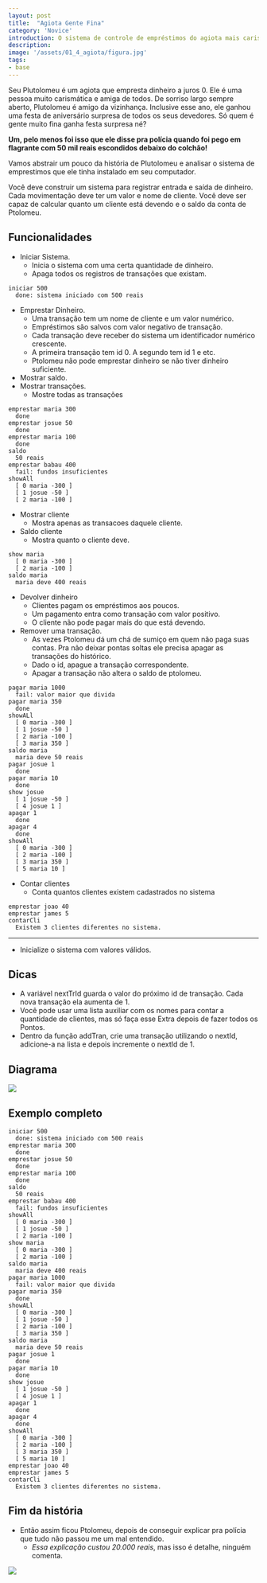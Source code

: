 ```yaml
---
layout: post
title:  "Agiota Gente Fina"
category: 'Novice'
introduction: O sistema de controle de empréstimos do agiota mais carismático de MoneyVille.
description: 
image: '/assets/01_4_agiota/figura.jpg'
tags:
- base
---
```


Seu Plutolomeu é um agiota que empresta dinheiro a juros 0. Ele é uma pessoa muito carismática e amiga de todos. De sorriso largo sempre aberto, Plutolomeu é amigo da vizinhança. Inclusive esse ano, ele ganhou uma festa de aniversário surpresa de todos os seus devedores. Só quem é gente muito fina ganha festa surpresa né?

**Um, pelo menos foi isso que ele disse pra polícia quando foi pego em flagrante com 50 mil reais escondidos debaixo do colchão!**

Vamos abstrair um pouco da história de Plutolomeu e analisar o sistema de emprestimos que ele tinha instalado em seu computador.

Você deve construir um sistema para registrar entrada e saída de dinheiro. Cada movimentação deve ter um valor e nome de cliente. Você deve ser capaz de calcular quanto um cliente está devendo e o saldo da conta de Ptolomeu.

## Funcionalidades

- Iniciar Sistema.
    - Inicia o sistema com uma certa quantidade de dinheiro.
    - Apaga todos os registros de transações que existam.

```
iniciar 500
  done: sistema iniciado com 500 reais
```

- Emprestar Dinheiro.
    - Uma transação tem um nome de cliente e um valor numérico.
    - Empréstimos são salvos com valor negativo de transação.
    - Cada transação deve receber do sistema um identificador numérico crescente.
    - A primeira transação tem id 0. A segundo tem id 1 e etc.
    - Ptolomeu não pode emprestar dinheiro se não tiver dinheiro suficiente.
- Mostrar saldo.
- Mostrar transações.
    - Mostre todas as transações

```
emprestar maria 300
  done
emprestar josue 50
  done
emprestar maria 100
  done
saldo
  50 reais
emprestar babau 400
  fail: fundos insuficientes
showAll
  [ 0 maria -300 ]
  [ 1 josue -50 ]
  [ 2 maria -100 ]
```

- Mostrar cliente
    - Mostra apenas as transacoes daquele cliente.
- Saldo cliente
    - Mostra quanto o cliente deve.

```
show maria
  [ 0 maria -300 ]
  [ 2 maria -100 ]
saldo maria
  maria deve 400 reais
```

- Devolver dinheiro
    - Clientes pagam os empréstimos aos poucos.
    - Um pagamento entra como transação com valor positivo.
    - O cliente não pode pagar mais do que está devendo.
- Remover uma transação.    
    - As vezes Ptolomeu dá um chá de sumiço em quem não paga suas contas. Pra não deixar pontas soltas ele precisa apagar as transações do histórico.
    - Dado o id, apague a transação correspondente.
    - Apagar a transação não altera o saldo de ptolomeu.

```
pagar maria 1000
  fail: valor maior que divida
pagar maria 350
  done
showALl
  [ 0 maria -300 ]
  [ 1 josue -50 ]
  [ 2 maria -100 ]
  [ 3 maria 350 ]
saldo maria
  maria deve 50 reais
pagar josue 1
  done
pagar maria 10
  done
show josue
  [ 1 josue -50 ]
  [ 4 josue 1 ]
apagar 1
  done
apagar 4
  done
showAll
  [ 0 maria -300 ]
  [ 2 maria -100 ]
  [ 3 maria 350 ]
  [ 5 maria 10 ]
```

- Contar clientes
    - Conta quantos clientes existem cadastrados no sistema

```
emprestar joao 40
emprestar james 5
contarCli
  Existem 3 clientes diferentes no sistema.
```

---
- Inicialize o sistema com valores válidos.

## Dicas
- A variável nextTrId guarda o valor do próximo id de transação. Cada nova transação ela aumenta de 1.
- Você pode usar uma lista auxiliar com os nomes para contar a quantidade de clientes, mas só faça esse Extra depois de fazer todos os Pontos.
- Dentro da função addTran, crie uma transação utilizando o nextId, adicione-a na lista e depois incremente o nextId de 1.

## Diagrama

![](/assets/01_4_agiota/diagrama.png)

## Exemplo completo

```
iniciar 500
  done: sistema iniciado com 500 reais
emprestar maria 300
  done
emprestar josue 50
  done
emprestar maria 100
  done
saldo
  50 reais
emprestar babau 400
  fail: fundos insuficientes
showAll
  [ 0 maria -300 ]
  [ 1 josue -50 ]
  [ 2 maria -100 ]
show maria
  [ 0 maria -300 ]
  [ 2 maria -100 ]
saldo maria
  maria deve 400 reais
pagar maria 1000
  fail: valor maior que divida
pagar maria 350
  done
showALl
  [ 0 maria -300 ]
  [ 1 josue -50 ]
  [ 2 maria -100 ]
  [ 3 maria 350 ]
saldo maria
  maria deve 50 reais
pagar josue 1
  done
pagar maria 10
  done
show josue
  [ 1 josue -50 ]
  [ 4 josue 1 ]
apagar 1
  done
apagar 4
  done
showAll
  [ 0 maria -300 ]
  [ 2 maria -100 ]
  [ 3 maria 350 ]
  [ 5 maria 10 ]
emprestar joao 40
emprestar james 5
contarCli
  Existem 3 clientes diferentes no sistema.
```

## Fim da história

- Então assim ficou Ptolomeu, depois de conseguir explicar pra polícia que tudo não passou me um mal entendido. 
    - *Essa explicação custou 20.000 reais*, mas isso é detalhe, ninguém comenta.

![](/assets/01_4_agiota/ptolomeu.jpg)